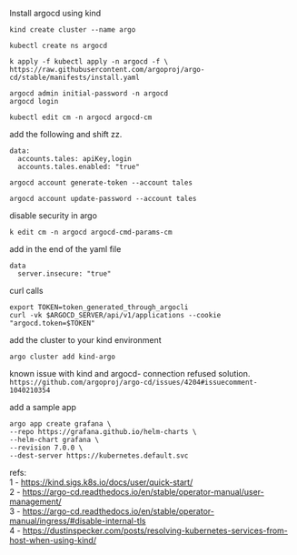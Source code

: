 Install argocd using kind

```
kind create cluster --name argo

kubectl create ns argocd

k apply -f kubectl apply -n argocd -f \
https://raw.githubusercontent.com/argoproj/argo-cd/stable/manifests/install.yaml
```
```
argocd admin initial-password -n argocd
argocd login 
```
```
kubectl edit cm -n argocd argocd-cm
```
add the following and shift zz.
```
data:
  accounts.tales: apiKey,login
  accounts.tales.enabled: "true"
```
```
argocd account generate-token --account tales
```
```
argocd account update-password --account tales
```

disable security in argo
```
k edit cm -n argocd argocd-cmd-params-cm
```
add in the end of the yaml file 
```
data
  server.insecure: "true"
```

curl calls
```
export TOKEN=token_generated_through_argocli
curl -vk $ARGOCD_SERVER/api/v1/applications --cookie "argocd.token=$TOKEN"
```

add the cluster to your kind environment
```
argo cluster add kind-argo
```

known issue with kind and argocd- connection refused solution.
``
https://github.com/argoproj/argo-cd/issues/4204#issuecomment-1040210354
``

add a sample app
```
argo app create grafana \
--repo https://grafana.github.io/helm-charts \
--helm-chart grafana \
--revision 7.0.0 \
--dest-server https://kubernetes.default.svc
```



refs:  
1 - https://kind.sigs.k8s.io/docs/user/quick-start/  
2 - https://argo-cd.readthedocs.io/en/stable/operator-manual/user-management/  
3 - https://argo-cd.readthedocs.io/en/stable/operator-manual/ingress/#disable-internal-tls  
4 - https://dustinspecker.com/posts/resolving-kubernetes-services-from-host-when-using-kind/  
